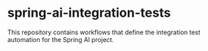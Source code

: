 # spring-ai-integration-tests

This repository contains workflows that define the integration test automation for the Spring AI project.
